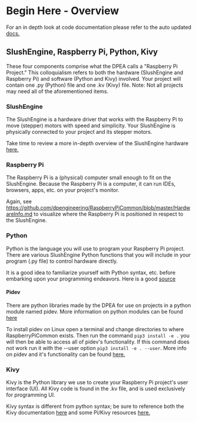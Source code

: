 # Begin Here - Overview

For an in depth look at code documentation please refer to the auto updated [docs.](https://dpengineering.github.io/RaspberryPiCommon/)

## SlushEngine, Raspberry Pi, Python, Kivy

These four components comprise what the DPEA calls a "Raspberry Pi Project." This colloquialism refers to both the hardware (SlushEngine and Raspberry Pi) and software (Python and Kivy) involved. Your project will contain one .py (Python) file and one .kv (Kivy) file.
Note: Not all projects may need all of the aforementioned items.

### SlushEngine
The SlushEngine is a hardware driver that works with the Raspberry Pi to move (stepper) motors with speed and simplicity. Your SlushEngine is physically connected to your project and its stepper motors.

Take time to review a more in-depth overview of the SlushEngine hardware [here.](https://github.com/dpengineering/RaspberryPiCommon/blob/master/docs/HardwareInfo.md) 

### Raspberry Pi
The Raspberry Pi is a (physical) computer small enough to fit on the SlushEngine. Because the Raspberry Pi is a computer, it can run IDEs, browsers, apps, etc. on your project's monitor.

Again, see https://github.com/dpengineering/RaspberryPiCommon/blob/master/HardwareInfo.md to visualize where the Raspberry Pi is positioned in respect to the SlushEngine.

### Python
Python is the language you will use to program your Raspberry Pi project. There are various SlushEngine Python functions that you will include in your program (.py file) to control hardware directly.

It is a good idea to familiarize yourself with Python syntax, etc. before embarking upon your programming endeavors. Here is a good [source](https://www.learnpython.org/) 

#### Pidev
There are python libraries made by the DPEA for use on projects in a python module named pidev. More information on python modules can be found [here](https://docs.python.org/3/tutorial/modules.html)

To install pidev on Linux open a terminal and change directories to where RaspberryPiCommon exists. Then run the command ```pip3 install -e .``` you will then be able to access all of pidev's functionality. If this command does not work run it with the --user option ```pip3 install -e . --user```.
More info on pidev and it's functionality can be found [here.](https://dpengineering.github.io/RaspberryPiCommon/annotated.html)

### Kivy
Kivy is the Python library we use to create your Raspberry Pi project's user interface (UI). All Kivy code is found in the .kv file, and is used exclusively for programming UI.

Kivy syntax is different from python syntax; be sure to reference both the Kivy documentation [here](https://kivy.org/docs/) and some Pi/Kivy resources [here.](https://github.com/dpengineering/RaspberryPiCommon/tree/master/PiKivyProjects)
